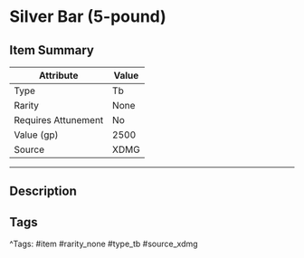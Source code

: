 # Silver Bar (5-pound)

## Item Summary

| Attribute            | Value                        |
|----------------------|------------------------------|
| Type                 | Tb |
| Rarity               | None             |
| Requires Attunement  | No                |
| Value (gp)           | 2500    |
| Source               | XDMG |

---

## Description



## Tags

^Tags: #item #rarity_none #type_tb #source_xdmg
